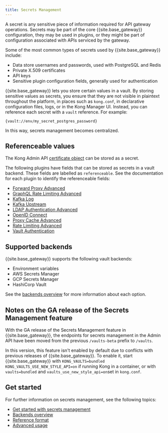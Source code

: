 ```yaml
---
title: Secrets Management
---
```


A secret is any sensitive piece of information required for API gateway
operations. Secrets may be part of the core {{site.base_gateway}} configuration,
they may be used in plugins, or they might be part of configuration associated
with APIs serviced by the gateway.

Some of the most common types of secrets used by {{site.base_gateway}} include:

* Data store usernames and passwords, used with PostgreSQL and Redis
* Private X.509 certificates
* API keys
* Sensitive plugin configuration fields, generally used for authentication

{{site.base_gateway}} lets you store certain values in a vault.
By storing sensitive values as secrets, you ensure that they are not
visible in plaintext throughout the platform, in places such as `kong.conf`,
in declarative configuration files, logs, or in the Kong Manager UI. Instead,
you can reference each secret with a `vault` reference. For example:

```
{vault://env/my_secret_postgres_password}
```

In this way, secrets management becomes centralized.

## Referenceable values

The Kong Admin API [certificate object](/gateway/{{page.kong_version}}/admin-api/#certificate-object)
can be stored as a secret.

The following plugins have fields that can be stored as secrets in a
vault backend. These fields are labelled as `referenceable`. See the
documentation for each plugin to identify the referenceable fields:

* [Forward Proxy Advanced](/hub/kong-inc/forward-proxy/)
* [GraphQL Rate Limiting Advanced](/hub/kong-inc/graphql-rate-limiting-advanced/)
* [Kafka Log](/hub/kong-inc/kafka-log/)
* [Kafka Upstream](/hub/kong-inc/kafka-upstream/)
* [LDAP Authentication Advanced](/hub/kong-inc/ldap-auth-advanced/)
* [OpenID Connect](/hub/kong-inc/openid-connect/)
* [Proxy Cache Advanced](/hub/kong-inc/proxy-cache-advanced/)
* [Rate Limiting Advanced](/hub/kong-inc/rate-limiting-advanced/)
* [Vault Authentication](/hub/kong-inc/vault-auth/)

## Supported backends

{{site.base_gateway}} supports the following vault backends:
* Environment variables
* AWS Secrets Manager
* GCP Secrets Manager
* HashiCorp Vault

See the [backends overview](/gateway/{{page.kong_version}}/plan-and-deploy/security/secrets-management/backends/)
for more information about each option.

## Notes on the GA release of the Secrets Management feature

With the GA release of the Secrets Management feature in
{{site.base_gateway}}, the endpoints for secrets management in the
Admin API have been moved from the previous `/vaults-beta` prefix to
`/vaults`.

In this version, this feature isn't enabled by default due to
conflicts with previous releases of {{site.base_gateway}}.  To enable
it, start {{site.base_gateway}} with `KONG_VAULTS=bundled
KONG_VAULTS_USE_NEW_STYLE_API=on` if running Kong in a container, or with
`vaults=bundled` and `vaults_use_new_style_api=on`set in `kong.conf`.

## Get started

For further information on secrets management, see the following topics:
* [Get started with secrets management](/gateway/{{page.kong_version}}/plan-and-deploy/security/secrets-management/getting-started/)
* [Backends overview](/gateway/{{page.kong_version}}/plan-and-deploy/security/secrets-management/backends/)
* [Reference format](/gateway/{{page.kong_version}}/plan-and-deploy/security/secrets-management/reference-format/)
* [Advanced usage](/gateway/{{page.kong_version}}/plan-and-deploy/security/secrets-management/advanced-usage/)
